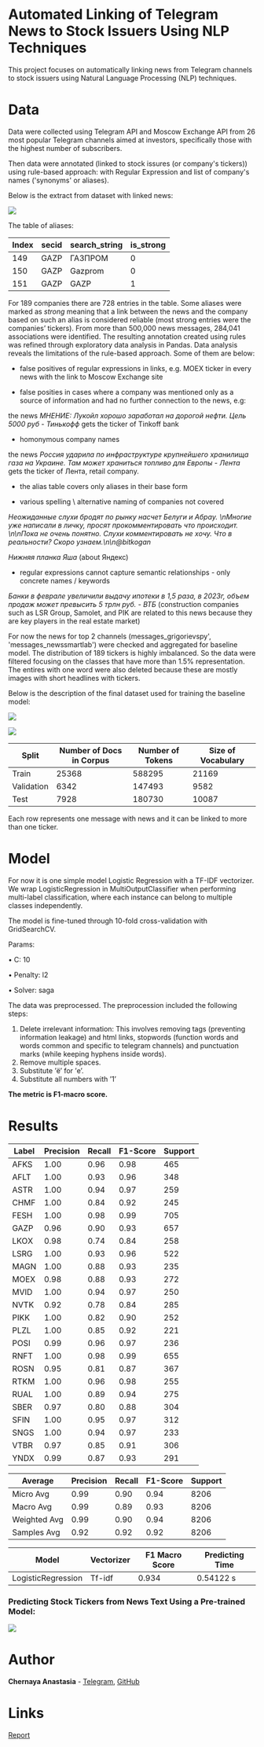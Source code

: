 # Automated Linking of Telegram News to Stock Issuers Using NLP Techniques

This project focuses on automatically linking news from Telegram channels to stock issuers using Natural Language Processing (NLP) techniques.

# Data
Data were collected using Telegram API and Moscow Exchange API from 26 most popular Telegram channels aimed at
investors, specifically those with the highest number of subscribers. 

Then data were annotated (linked to stock issures (or company's tickers)) using rule-based approach: with Regular Expression and list of company's names ('synonyms' or aliases).

Below is the extract from dataset with linked news:

![](https://github.com/ChernayaAnastasia/Screenshots/blob/master/raw_stock_news.png)

The table of aliases:

| Index | secid | search_string | is_strong |
|-------|-------|---------------|-----------|
| 149   | GAZP  | ГАЗПРОМ       | 0         |
| 150   | GAZP  | Gazprom       | 0         |
| 151   | GAZP  | GAZP          | 1         |


For 189 companies there are 728 entries in the table. Some aliases were marked as *strong* meaning that a link between the news and the
company based on such an alias is considered reliable (most strong entries were the companies’ tickers). From more than 500,000 news messages, 284,041 associations were identified. The resulting annotation created using rules was refined through exploratory data analysis in Pandas. Data analysis reveals the limitations of the rule-based approach. Some of them are below:

* false positives of regular expressions in links, e.g. MOEX ticker in every news with the link to Moscow Exchange site
  
* false posities in cases where a company was mentioned only as a source of information and had no further connection to the news, e.g:
  
the news *МНЕНИЕ: Лукойл хорошо заработал на дорогой нефти. Цель 5000 руб - Тинькофф* gets the ticker of Tinkoff bank

* homonymous company names
  
the news *Россия ударила по инфраструктуре крупнейшего хранилища газа на Украине. Там может храниться топливо для Европы - Лента* gets the ticker of Лента, retail company. 

* the alias table covers only aliases in their base form
  
* various spelling \ alternative naming of companies not covered
  
*Неожиданные слухи бродят по рынку насчет Белуги и Абрау. \nМногие уже написали в личку, просят прокомментировать что происходит. \n\nПока не очень понятно. Слухи комментировать не хочу. Что в реальности? Скоро узнаем.\n\n@bitkogan*

*Нижняя планка Яша* (about Яндекс)

* regular expressions cannot capture semantic relationships - only concrete names / keywords
  
*Банки в феврале увеличили выдачу ипотеки в 1,5 раза, в 2023г, объем продаж может превысить 5 трлн руб. - ВТБ* (construction companies such as LSR Group, Samolet, and PIK are related to this news because they are key players in the real estate market)

For now the news for top 2 channels (messages_grigorievspy', 'messages_newssmartlab') were checked and aggregated for baseline model. The distribution of 189 tickers is highly imbalanced. So the data were filtered focusing on the classes that have more than 1.5% representation. The entires with one word were also deleted because these are mostly images with short headlines with tickers. 

Below is the description of the final dataset used for training the baseline model:

![](https://github.com/ChernayaAnastasia/Screenshots/blob/master/baseline_dataset.png)

![](https://github.com/ChernayaAnastasia/Screenshots/blob/master/baseline_distribution.png)

| Split        | Number of Docs in Corpus | Number of Tokens | Size of Vocabulary |
|--------------|--------------------------|------------------|--------------------|
| Train        | 25368                    | 588295           | 21169             |
| Validation   | 6342                     | 147493           | 9582              |
| Test         | 7928                     | 180730           | 10087             |


Each row represents one message with news and it can be linked to more than one ticker. 

# Model

For now it is one simple model Logistic Regression with a TF-IDF vectorizer. 
We wrap LogisticRegression in MultiOutputClassifier when performing multi-label classification, where each instance can belong to multiple classes independently.

The model is fine-tuned through 10-fold cross-validation with GridSearchCV.

Params:

• C: 10

• Penalty: l2

• Solver: saga

The data was preprocessed. The preprocession included the following steps:

1. Delete irrelevant information: This involves removing tags (preventing
information leakage) and html links, stopwords (function words and
words common and specific to telegram channels) and punctuation marks
(while keeping hyphens inside words).
3. Remove multiple spaces. 
4. Substitute ’ё’ for ’е’.
5. Substitute all numbers with ’1’

**The metric is F1-macro score.**

# Results

| Label | Precision | Recall | F1-Score | Support |
|-------|-----------|--------|----------|---------|
| AFKS  | 1.00      | 0.96   | 0.98     | 465     |
| AFLT  | 1.00      | 0.93   | 0.96     | 348     |
| ASTR  | 1.00      | 0.94   | 0.97     | 259     |
| CHMF  | 1.00      | 0.84   | 0.92     | 245     |
| FESH  | 1.00      | 0.98   | 0.99     | 705     |
| GAZP  | 0.96      | 0.90   | 0.93     | 657     |
| LKOХ  | 0.98      | 0.74   | 0.84     | 258     |
| LSRG  | 1.00      | 0.93   | 0.96     | 522     |
| MAGN  | 1.00      | 0.88   | 0.93     | 235     |
| MOEX  | 0.98      | 0.88   | 0.93     | 272     |
| MVID  | 1.00      | 0.94   | 0.97     | 250     |
| NVTK  | 0.92      | 0.78   | 0.84     | 285     |
| PIKK  | 1.00      | 0.82   | 0.90     | 252     |
| PLZL  | 1.00      | 0.85   | 0.92     | 221     |
| POSI  | 0.99      | 0.96   | 0.97     | 236     |
| RNFT  | 1.00      | 0.98   | 0.99     | 655     |
| ROSN  | 0.95      | 0.81   | 0.87     | 367     |
| RTKM  | 1.00      | 0.96   | 0.98     | 255     |
| RUAL  | 1.00      | 0.89   | 0.94     | 275     |
| SBER  | 0.97      | 0.80   | 0.88     | 304     |
| SFIN  | 1.00      | 0.95   | 0.97     | 312     |
| SNGS  | 1.00      | 0.94   | 0.97     | 233     |
| VTBR  | 0.97      | 0.85   | 0.91     | 306     |
| YNDX  | 0.99      | 0.87   | 0.93     | 291     |

| Average        | Precision | Recall | F1-Score | Support |
|----------------|-----------|--------|----------|---------|
| Micro Avg      | 0.99      | 0.90   | 0.94     | 8206    |
| Macro Avg      | 0.99      | 0.89   | 0.93     | 8206    |
| Weighted Avg   | 0.99      | 0.90   | 0.94     | 8206    |
| Samples Avg    | 0.92      | 0.92   | 0.92     | 8206    |

| Model              | Vectorizer | F1 Macro Score | Predicting Time |
|--------------------|------------|----------------|-----------------|
| LogisticRegression | Tf-idf     | 0.934          | 0.54122 s       |


### Predicting Stock Tickers from News Text Using a Pre-trained Model:

![](https://github.com/ChernayaAnastasia/Screenshots/blob/master/example_baseline.png)

# Author

**Chernaya Anastasia** - [Telegram](https://t.me/ChernayaAnastasia), [GitHub](https://github.com/ChernayaAnastasia)

# Links
[Report](https://drive.google.com/file/d/1-ImMnK1dKLTdvboOSXVte_eFUAKXgFYw/view?usp=sharing)

